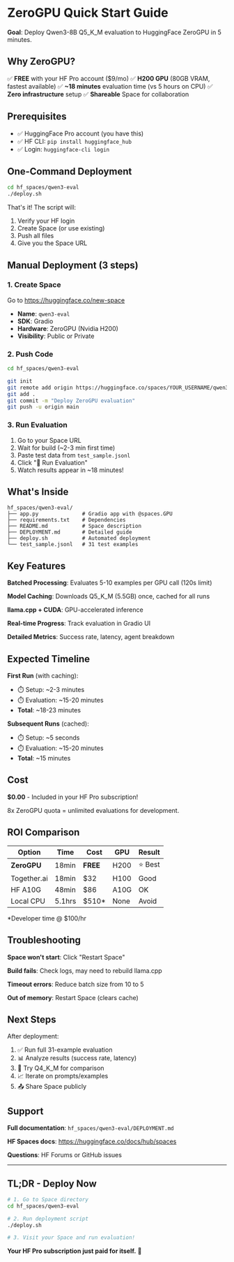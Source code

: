 # ZeroGPU Quick Start Guide

**Goal**: Deploy Qwen3-8B Q5_K_M evaluation to HuggingFace ZeroGPU in 5 minutes.

## Why ZeroGPU?

✅ **FREE** with your HF Pro account ($9/mo)
✅ **H200 GPU** (80GB VRAM, fastest available)
✅ **~18 minutes** evaluation time (vs 5 hours on CPU)
✅ **Zero infrastructure** setup
✅ **Shareable** Space for collaboration

## Prerequisites

- ✅ HuggingFace Pro account (you have this)
- ✅ HF CLI: `pip install huggingface_hub`
- ✅ Login: `huggingface-cli login`

## One-Command Deployment

```bash
cd hf_spaces/qwen3-eval
./deploy.sh
```

That's it! The script will:
1. Verify your HF login
2. Create Space (or use existing)
3. Push all files
4. Give you the Space URL

## Manual Deployment (3 steps)

### 1. Create Space

Go to https://huggingface.co/new-space

- **Name**: `qwen3-eval`
- **SDK**: Gradio
- **Hardware**: ZeroGPU (Nvidia H200)
- **Visibility**: Public or Private

### 2. Push Code

```bash
cd hf_spaces/qwen3-eval

git init
git remote add origin https://huggingface.co/spaces/YOUR_USERNAME/qwen3-eval
git add .
git commit -m "Deploy ZeroGPU evaluation"
git push -u origin main
```

### 3. Run Evaluation

1. Go to your Space URL
2. Wait for build (~2-3 min first time)
3. Paste test data from `test_sample.jsonl`
4. Click "🚀 Run Evaluation"
5. Watch results appear in ~18 minutes!

## What's Inside

```
hf_spaces/qwen3-eval/
├── app.py              # Gradio app with @spaces.GPU
├── requirements.txt    # Dependencies
├── README.md           # Space description
├── DEPLOYMENT.md       # Detailed guide
├── deploy.sh           # Automated deployment
└── test_sample.jsonl   # 31 test examples
```

## Key Features

**Batched Processing**: Evaluates 5-10 examples per GPU call (120s limit)

**Model Caching**: Downloads Q5_K_M (5.5GB) once, cached for all runs

**llama.cpp + CUDA**: GPU-accelerated inference

**Real-time Progress**: Track evaluation in Gradio UI

**Detailed Metrics**: Success rate, latency, agent breakdown

## Expected Timeline

**First Run** (with caching):
- ⏱️ Setup: ~2-3 minutes
- ⏱️ Evaluation: ~15-20 minutes
- **Total**: ~18-23 minutes

**Subsequent Runs** (cached):
- ⏱️ Setup: ~5 seconds
- ⏱️ Evaluation: ~15-20 minutes
- **Total**: ~15 minutes

## Cost

**$0.00** - Included in your HF Pro subscription!

8x ZeroGPU quota = unlimited evaluations for development.

## ROI Comparison

| Option | Time | Cost | GPU | Result |
|--------|------|------|-----|--------|
| **ZeroGPU** | 18min | **FREE** | H200 | ⭐ Best |
| Together.ai | 18min | $32 | H100 | Good |
| HF A10G | 48min | $86 | A10G | OK |
| Local CPU | 5.1hrs | $510* | None | Avoid |

*Developer time @ $100/hr

## Troubleshooting

**Space won't start**: Click "Restart Space"

**Build fails**: Check logs, may need to rebuild llama.cpp

**Timeout errors**: Reduce batch size from 10 to 5

**Out of memory**: Restart Space (clears cache)

## Next Steps

After deployment:

1. ✅ Run full 31-example evaluation
2. 📊 Analyze results (success rate, latency)
3. 🔄 Try Q4_K_M for comparison
4. 📈 Iterate on prompts/examples
5. 📤 Share Space publicly

## Support

**Full documentation**: `hf_spaces/qwen3-eval/DEPLOYMENT.md`

**HF Spaces docs**: https://huggingface.co/docs/hub/spaces

**Questions**: HF Forums or GitHub issues

---

## TL;DR - Deploy Now

```bash
# 1. Go to Space directory
cd hf_spaces/qwen3-eval

# 2. Run deployment script
./deploy.sh

# 3. Visit your Space and run evaluation!
```

**Your HF Pro subscription just paid for itself.** 🚀
